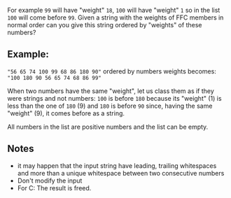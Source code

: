 For example `99` will have "weight" `18`, `100` will have "weight" `1` so in
the list `100` will come before `99`. Given a string with the weights of FFC
members in normal order can you give this string ordered by "weights" of these numbers?

## Example:
`"56 65 74 100 99 68 86 180 90"` ordered by numbers weights becomes: `"100 180 90 56 65 74 68 86 99"`

When two numbers have the same "weight", let us class them as if they were
strings and not numbers: `100` is before `180` because its "weight" (1) is less
than the one of `180` (9) and `180` is before `90` since, having the same
"weight" (9), it comes before as a string.

All numbers in the list are positive numbers and the list can be empty.

## Notes
* it may happen that the input string have leading, trailing whitespaces and
more than a unique whitespace between two consecutive numbers
* Don't modify the input
* For C: The result is freed.
